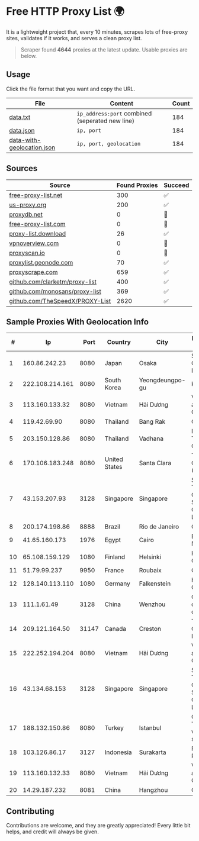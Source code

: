 
# Free HTTP Proxy List 🌍

It is a lightweight project that, every 10 minutes, scrapes lots of free-proxy sites, validates if it works, and serves a clean proxy list.


> Scraper found **4644** proxies at the latest update. Usable proxies are below.

## Usage

Click the file format that you want and copy the URL.


|File|Content|Count|
|----|-------|-----|
|[data.txt](https://raw.githubusercontent.com/themiralay/Proxy-List-World/master/data.txt)|`ip_address:port` combined (seperated new line)|184|
|[data.json](https://raw.githubusercontent.com/themiralay/Proxy-List-World/master/data.json)|`ip, port`|184|
|[data-with-geolocation.json](https://raw.githubusercontent.com/themiralay/Proxy-List-World/master/data-with-geolocation.json)|`ip, port, geolocation`|184|

## Sources

|Source|Found Proxies|Succeed|
|------|-------------|-------|
|[free-proxy-list.net](https://free-proxy-list.net)|300|✅|
|[us-proxy.org](https://www.us-proxy.org)|200|✅|
|[proxydb.net](http://proxydb.net)|0|🚫|
|[free-proxy-list.com](https://free-proxy-list.com/?page=&port=&type%5B%5D=http&type%5B%5D=https&up_time=0&search=Search)|0|🚫|
|[proxy-list.download](https://www.proxy-list.download/HTTP)|26|✅|
|[vpnoverview.com](https://vpnoverview.com/privacy/anonymous-browsing/free-proxy-servers)|0|🚫|
|[proxyscan.io](https://www.proxyscan.io)|0|🚫|
|[proxylist.geonode.com](https://proxylist.geonode.com/api/proxy-list?limit=300&page=1&sort_by=lastChecked&sort_type=desc&protocols=http,https)|70|✅|
|[proxyscrape.com](https://api.proxyscrape.com/v2/?request=displayproxies&protocol=http&timeout=10000&country=all&ssl=all&anonymity=all)|659|✅|
|[github.com/clarketm/proxy-list](https://raw.githubusercontent.com/clarketm/proxy-list/master/proxy-list-raw.txt)|400|✅|
|[github.com/monosans/proxy-list](https://raw.githubusercontent.com/monosans/proxy-list/main/proxies/http.txt)|369|✅|
|[github.com/TheSpeedX/PROXY-List](https://raw.githubusercontent.com/TheSpeedX/PROXY-List/master/http.txt)|2620|✅|


## Sample Proxies With Geolocation Info

|#|Ip|Port|Country|City|Internet Service Provider|
|-|--|----|-------|----|-------------------------|
|1|160.86.242.23|8080|Japan|Osaka|Sony Network Communications Inc|
|2|222.108.214.161|8080|South Korea|Yeongdeungpo-gu|Korea Telecom|
|3|113.160.133.32|8080|Vietnam|Hải Dương|VietNam Post and Telecom Corporation|
|4|119.42.69.90|8080|Thailand|Bang Rak|CAT-BB|
|5|203.150.128.86|8080|Thailand|Vadhana|Internet Thailand Company Ltd|
|6|170.106.183.248|8080|United States|Santa Clara|Tencent Cloud Computing (Beijing) Co|
|7|43.153.207.93|3128|Singapore|Singapore|Shenzhen Tencent Computer Systems Company Limited|
|8|200.174.198.86|8888|Brazil|Rio de Janeiro|Claro S.A|
|9|41.65.160.173|1976|Egypt|Cairo|Etisalat Misr Mobile BB|
|10|65.108.159.129|1080|Finland|Helsinki|Hetzner Online GmbH|
|11|51.79.99.237|9950|France|Roubaix|OVH SAS|
|12|128.140.113.110|1080|Germany|Falkenstein|Hetzner Online GmbH|
|13|111.1.61.49|3128|China|Wenzhou|China Mobile communications corporation|
|14|209.121.164.50|31147|Canada|Creston|TELUS Communications Inc.|
|15|222.252.194.204|8080|Vietnam|Hải Dương|VietNam Post and Telecom Corporation|
|16|43.134.68.153|3128|Singapore|Singapore|Shenzhen Tencent Computer Systems Company Limited|
|17|188.132.150.86|8080|Turkey|Istanbul|Guneydogu Telekom int.bil. ve ilt. hiz. tic. ltd. sti.|
|18|103.126.86.17|3127|Indonesia|Surakarta|PT. Rasi Bintang Perkasa|
|19|113.160.132.33|8080|Vietnam|Hải Dương|VietNam Post and Telecom Corporation|
|20|14.29.187.232|8081|China|Hangzhou|Chinanet|



## Contributing

Contributions are welcome, and they are greatly appreciated! Every
little bit helps, and credit will always be given.


